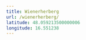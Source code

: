 ```yaml
---
title: Wienerherberg
url: /wienerherberg/
latitude: 48.059213500000006
longitude: 16.551238
---
```


